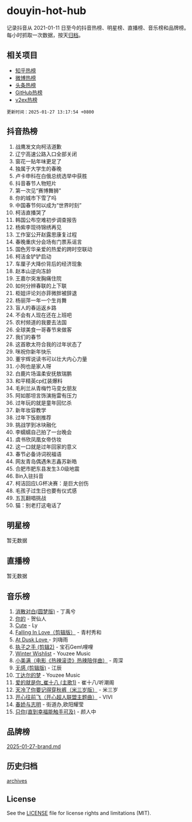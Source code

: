 # douyin-hot-hub

记录抖音从 2021-01-11 日至今的抖音热榜、明星榜、直播榜、音乐榜和品牌榜。每小时抓取一次数据，按天[归档](archives)。

## 相关项目

- [知乎热榜](https://github.com/lonnyzhang423/zhihu-hot-hub)
- [微博热榜](https://github.com/lonnyzhang423/weibo-hot-hub)
- [头条热榜](https://github.com/lonnyzhang423/toutiao-hot-hub)
- [GitHub热榜](https://github.com/lonnyzhang423/github-hot-hub)
- [v2ex热榜](https://github.com/lonnyzhang423/v2ex-hot-hub)


`更新时间：2025-01-27 13:17:54 +0800`

## 抖音热榜

1. 战鹰发文向柯洁道歉
1. 辽宁高速公路入口全部关闭
1. 窗花一贴年味更足了
1. 独属于大学生的春晚
1. 卢卡申科在白俄总统选举中获胜
1. 抖音春节人物短片
1. 第一次见“赛博舞狮”
1. 你的城市下雪了吗
1. 中国春节何以成为“世界时刻”
1. 柯洁直播哭了
1. 韩国公布空难初步调查报告
1. 杨紫李现待锦绣再见
1. 工作室公开赵露思康复过程
1. 春晚重庆分会场有门票系谣言
1. 国色芳华亲爱的热爱的跨时空联动
1. 柯洁金铲铲启动
1. 车厘子大降价背后的经济现象
1. 赵本山逆向冻龄
1. 王嘉尔突发胸痛住院
1. 如何分辨春联的上下联
1. 柜姐评论刘亦菲微胖被辞退
1. 杨丽萍一年一个生肖舞
1. 盲人的春运返乡路
1. 不会有人现在还在上班吧
1. 农村频道的我要去法国
1. 全球美食一哥春节来做客
1. 我们的春节
1. 这首歌太符合我的过年状态了
1. 咪祝你新年快乐
1. 董宇辉说读书可以壮大内心力量
1. 小狗也是家人呀
1. 白鹿片场温柔安抚敖瑞鹏
1. 和平精英cp红装爆料
1. 毛利兰从青梅竹马变女朋友
1. 阿如那坦言饰演拖雷有压力
1. 过年玩的就是童年回忆杀
1. 新年妆容教学
1. 过年下饭剧推荐
1. 挑战学到冰块融化
1. 李蠕蠕自己拍了一台晚会
1. 虞书欣凤凰女帝仿妆
1. 这一口就是过年回家的意义
1. 春节必备诗词祝福语
1. 网友青岛偶遇朱志鑫苏新皓
1. 合肥市肥东县发生3.0级地震
1. Bin入驻抖音
1. 柯洁回应LG杯决赛：是巨大创伤
1. 毛孩子过生日也要有仪式感
1. 五瓦翻唱挑战
1. 猫：别老打这电话了

## 明星榜

暂无数据

## 直播榜

暂无数据

## 音乐榜

1. [消散对白(圆梦版)](https://sf5-hl-cdn-tos.douyinstatic.com/obj/tos-cn-ve-2774/og4jB5I5IizzoZVAAAzWgBMAsMDWoArfwBOiFs) - 丁禹兮
1. [你的](https://sf5-hl-cdn-tos.douyinstatic.com/obj/tos-cn-ve-2774/oYuIeKf42jB7sEV6B2upMdpYAgfrQWj0FeRegh) - 贺仙人
1. [Cute](https://sf5-hl-cdn-tos.douyinstatic.com/obj/tos-cn-ve-2774/o4IbIzHWKAAB4wsS5qMBRiiAlEBGTpQRNfFvuo) - Ly
1. [Falling In Love（剪辑版）](https://sf5-hl-cdn-tos.douyinstatic.com/obj/tos-cn-ve-2774/o8ajpA8zzgBPahbBIO8AcKGBLJezFCRd1wfP9f) - 青村秀和
1. [ At Dusk  Love ](https://sf5-hl-cdn-tos.douyinstatic.com/obj/tos-cn-ve-2774/o8CrpCf5CaYgI4ZrtQgMQAFEfuGqNnRSDQAPBc) - 刘嗨雨
1. [执子之手 (剪辑2)](https://sf5-hl-cdn-tos.douyinstatic.com/obj/tos-cn-ve-2774/oUoZLQjCc31XzqsBnBQUNgeKtYPBcgbFDwtfcu) - 宝石Gem\哩哩
1. [Winter Wishlist](https://sf5-hl-cdn-tos.douyinstatic.com/obj/tos-cn-ve-2774/oIIgUOeamCFCVAzxN6MFRLIBlLGpUqQxeeHrLE) - Youzee Music
1. [小美满（电影《热辣滚烫》热辣陪伴曲）](https://sf5-hl-cdn-tos.douyinstatic.com/obj/tos-cn-ve-2774/o0GAn2lSgfZIDUgtevCGDQYnFg4CwnrBaxbTZL) - 周深
1. [无感 (剪辑版)](https://sf5-hl-cdn-tos.douyinstatic.com/obj/tos-cn-ve-2774/o0eIsUzJBDlQaQFC5OFlgbMEZC1TFYBftOBn6p) - 江辰
1. [丁达尔的梦](https://sf5-hl-cdn-tos.douyinstatic.com/obj/tos-cn-ve-2774/oMU3WirUZBVQkAC9ccG5P2IQirziZM2RTInUY) - Youzee Music
1. [爱的就是你_崔十八 (主歌1)](https://sf5-hl-cdn-tos.douyinstatic.com/obj/tos-cn-ve-2774/oI5BO5DhFZ6UTcNCnZaOCBLtZ7WIMQGfgnXf5E) - 崔十八/听潮阁
1. [天冷了你要记得穿秋裤（米三岁版）](https://sf6-cdn-tos.douyinstatic.com/obj/tos-cn-ve-2774/oQlIwVIDWiZ6BQilAorS7MA0AgCkQDvcZAdm1) - 米三岁
1. [开心往前飞（开心超人联盟主题曲）](https://sf5-hl-cdn-tos.douyinstatic.com/obj/tos-cn-ve-2774/9d8fb7c82cf1421fb93a9fe925275e0a) - VIVI
1. [春娇与志明](https://sf5-hl-cdn-tos.douyinstatic.com/obj/tos-cn-ve-2774/e530d8fceb7044b39707d7f9ff54add1) - 街道办,欧阳耀莹
1. [只你(直到幸福能触手可及)](https://sf3-cdn-tos.douyinstatic.com/obj/tos-cn-ve-2774/o0lBkRDzFTeaVSUz3ZZSCBVtZ5DIMQGfgmEAuE) - 颜人中

## 品牌榜

[2025-01-27-brand.md](archives/2025-01-27-brand.md)

## 历史归档

[archives](archives)

## License

See the [LICENSE](LICENSE) file for license rights and limitations (MIT).
